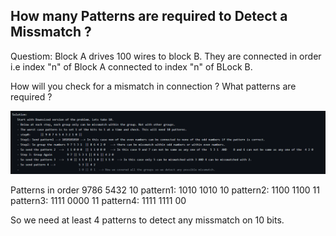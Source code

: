 ## How many Patterns are required to Detect a Missmatch ? 

Questiom: Block A drives 100 wires to block B. They are connected in order i.e index "n" of Block A connected to index "n" of BLock B. 

How will you check for a mismatch in connection ? What patterns are required ? 


![solution](day86_1.png)


Patterns in order 
          9786 5432 10
pattern1: 1010 1010 10
pattern2: 1100 1100 11 
pattern3: 1111 0000 11 
pattern4: 1111 1111 00 


So we need at least 4 patterns to detect any missmatch on 10 bits. 
